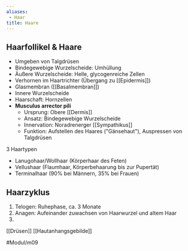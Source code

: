 ```yaml
---
aliases:
 - Haar
title: Haare
---
```


## Haarfollikel & Haare

- Umgeben von Talgdrüsen
- Bindegewebige Wurzelscheide: Umhüllung
- Äußere Wurzelscheide: Helle, glycogenreiche Zellen
- Verhornen im Haartrichter (Übergang zu [[Epidermis]])
- Glasmembran ([[Basalmembran]])
- Innere Wurzelscheide
- Haarschaft: Hornzellen
- **Musculus arrector pili**
    - Ursprung: Obere [[Dermis]]
    - Ansatz: Bindegewebige Wurzelscheide
    - Innervation: Noradrenerger [[Sympathikus]]
    - Funktion: Aufstellen des Haares ("Gänsehaut"), Auspressen von Talgdrüsen

3 Haartypen

- Lanugohaar/Wollhaar (Körperhaar des Feten)
- Vellushaar (Flaumhaar, Körperbehaarung bis zur Pupertät)
- Terminalhaar (90% bei Männern, 35% bei Frauen)

## Haarzyklus

1. Telogen: Ruhephase, ca. 3 Monate
2. Anagen: Aufeinander zuwachsen von Haarwurzel und altem Haar
3. 

[[Drüsen]] [[Hautanhangsgebilde]]

#Modul/m09